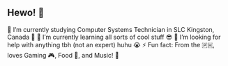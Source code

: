 ## Hewo! 👋
🔭 I’m currently studying Computer Systems Technician in SLC Kingston, Canada 🏫
🌱 I’m currently learning all sorts of cool stuff 😎
🤔 I’m looking for help with anything tbh (not an expert) huhu 😭
⚡ Fun fact: From the 🇵🇭, loves Gaming 🎮, Food 🍕, and Music! 🎵
<!--
**Kdot-Phaethon/Kdot-Phaethon** is a ✨ _special_ ✨ repository because its `README.md` (this file) appears on your GitHub profile.

Here are some ideas to get you started:

- 🔭 I’m currently working on ...
- 🌱 I’m currently learning ...
- 👯 I’m looking to collaborate on ...
- 🤔 I’m looking for help with ...
- 💬 Ask me about ...
- 📫 How to reach me: ...
- 😄 Pronouns: ...
- ⚡ Fun fact: ...
-->
